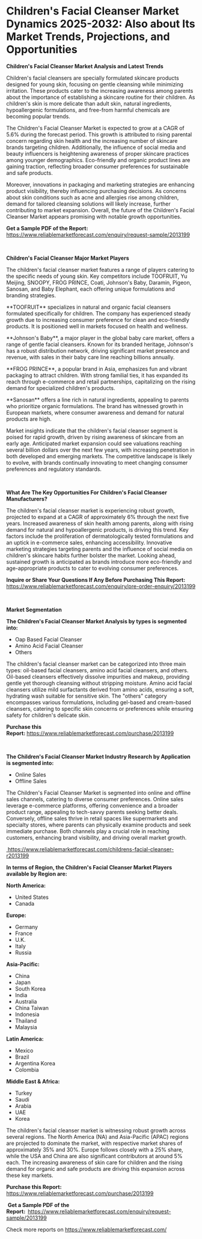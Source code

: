 <p><h1>Children's Facial Cleanser Market Dynamics 2025-2032: Also about Its Market Trends, Projections, and Opportunities</h1></p><p><strong>Children's Facial Cleanser Market Analysis and Latest Trends</strong></p>
<p><p>Children's facial cleansers are specially formulated skincare products designed for young skin, focusing on gentle cleansing while minimizing irritation. These products cater to the increasing awareness among parents about the importance of establishing a skincare routine for their children. As children's skin is more delicate than adult skin, natural ingredients, hypoallergenic formulations, and free-from harmful chemicals are becoming popular trends.</p><p>The Children's Facial Cleanser Market is expected to grow at a CAGR of 5.6% during the forecast period. This growth is attributed to rising parental concern regarding skin health and the increasing number of skincare brands targeting children. Additionally, the influence of social media and beauty influencers is heightening awareness of proper skincare practices among younger demographics. Eco-friendly and organic product lines are gaining traction, reflecting broader consumer preferences for sustainable and safe products. </p><p>Moreover, innovations in packaging and marketing strategies are enhancing product visibility, thereby influencing purchasing decisions. As concerns about skin conditions such as acne and allergies rise among children, demand for tailored cleansing solutions will likely increase, further contributing to market expansion. Overall, the future of the Children's Facial Cleanser Market appears promising with notable growth opportunities.</p></p>
<p><strong>Get a Sample PDF of the Report:&nbsp;</strong> <a href="https://www.reliablemarketforecast.com/enquiry/request-sample/2013199?utm_campaign=3200&utm_medium=2&utm_source=Github&utm_content=ia&utm_term=06042025&utm_id=childrens-facial-cleanser">https://www.reliablemarketforecast.com/enquiry/request-sample/2013199</a></p>
<p>&nbsp;</p>
<p><strong>Children's Facial Cleanser Major Market Players</strong></p>
<p><p>The children's facial cleanser market features a range of players catering to the specific needs of young skin. Key competitors include TOOFRUIT, Yu Meijing, SNOOPY, FROG PRINCE, Coati, Johnson's Baby, Daramin, Pigeon, Sanosan, and Baby Elephant, each offering unique formulations and branding strategies.</p><p>**TOOFRUIT** specializes in natural and organic facial cleansers formulated specifically for children. The company has experienced steady growth due to increasing consumer preference for clean and eco-friendly products. It is positioned well in markets focused on health and wellness.</p><p>**Johnson's Baby**, a major player in the global baby care market, offers a range of gentle facial cleansers. Known for its branded heritage, Johnson's has a robust distribution network, driving significant market presence and revenue, with sales in their baby care line reaching billions annually.</p><p>**FROG PRINCE**, a popular brand in Asia, emphasizes fun and vibrant packaging to attract children. With strong familial ties, it has expanded its reach through e-commerce and retail partnerships, capitalizing on the rising demand for specialized children's products.</p><p>**Sanosan** offers a line rich in natural ingredients, appealing to parents who prioritize organic formulations. The brand has witnessed growth in European markets, where consumer awareness and demand for natural products are high.</p><p>Market insights indicate that the children's facial cleanser segment is poised for rapid growth, driven by rising awareness of skincare from an early age. Anticipated market expansion could see valuations reaching several billion dollars over the next few years, with increasing penetration in both developed and emerging markets. The competitive landscape is likely to evolve, with brands continually innovating to meet changing consumer preferences and regulatory standards.</p></p>
<p>&nbsp;</p>
<p><strong>What Are The Key Opportunities For Children's Facial Cleanser Manufacturers?</strong></p>
<p><p>The children's facial cleanser market is experiencing robust growth, projected to expand at a CAGR of approximately 6% through the next five years. Increased awareness of skin health among parents, along with rising demand for natural and hypoallergenic products, is driving this trend. Key factors include the proliferation of dermatologically tested formulations and an uptick in e-commerce sales, enhancing accessibility. Innovative marketing strategies targeting parents and the influence of social media on children's skincare habits further bolster the market. Looking ahead, sustained growth is anticipated as brands introduce more eco-friendly and age-appropriate products to cater to evolving consumer preferences.</p></p>
<p><strong>Inquire or Share Your Questions If Any Before Purchasing This Report:</strong> <a href="https://www.reliablemarketforecast.com/enquiry/pre-order-enquiry/2013199?utm_campaign=3200&utm_medium=2&utm_source=Github&utm_content=ia&utm_term=06042025&utm_id=childrens-facial-cleanser">https://www.reliablemarketforecast.com/enquiry/pre-order-enquiry/2013199</a></p>
<p>&nbsp;</p>
<p><strong>Market Segmentation</strong></p>
<p><strong>The Children's Facial Cleanser Market Analysis by types is segmented into:</strong></p>
<p><ul><li>Oap Based Facial Cleanser</li><li>Amino Acid Facial Cleanser</li><li>Others</li></ul></p>
<p><p>The children's facial cleanser market can be categorized into three main types: oil-based facial cleansers, amino acid facial cleansers, and others. Oil-based cleansers effectively dissolve impurities and makeup, providing gentle yet thorough cleansing without stripping moisture. Amino acid facial cleansers utilize mild surfactants derived from amino acids, ensuring a soft, hydrating wash suitable for sensitive skin. The "others" category encompasses various formulations, including gel-based and cream-based cleansers, catering to specific skin concerns or preferences while ensuring safety for children's delicate skin.</p></p>
<p><strong>Purchase this Report:&nbsp;</strong><a href="https://www.reliablemarketforecast.com/purchase/2013199?utm_campaign=3200&utm_medium=2&utm_source=Github&utm_content=ia&utm_term=06042025&utm_id=childrens-facial-cleanser">https://www.reliablemarketforecast.com/purchase/2013199</a></p>
<p>&nbsp;</p>
<p><strong>The Children's Facial Cleanser Market Industry Research by Application is segmented into:</strong></p>
<p><ul><li>Online Sales</li><li>Offline Sales</li></ul></p>
<p><p>The Children's Facial Cleanser Market is segmented into online and offline sales channels, catering to diverse consumer preferences. Online sales leverage e-commerce platforms, offering convenience and a broader product range, appealing to tech-savvy parents seeking better deals. Conversely, offline sales thrive in retail spaces like supermarkets and specialty stores, where parents can physically examine products and seek immediate purchase. Both channels play a crucial role in reaching customers, enhancing brand visibility, and driving overall market growth.</p></p>
<p><a href="https://www.reliablemarketforecast.com/childrens-facial-cleanser-r2013199?utm_campaign=3200&utm_medium=2&utm_source=Github&utm_content=ia&utm_term=06042025&utm_id=childrens-facial-cleanser">&nbsp;https://www.reliablemarketforecast.com/childrens-facial-cleanser-r2013199</a></p>
<p><strong>In terms of Region, the Children's Facial Cleanser Market Players available by Region are:</strong></p>
<p>
    <p> <strong> North America: </strong>
        <ul>
            <li>United States</li>
            <li>Canada</li>
        </ul>
        </p> 
    <p> <strong> Europe: </strong>
        <ul>
            <li>Germany</li>
            <li>France</li>
            <li>U.K.</li>
            <li>Italy</li>
            <li>Russia</li>
        </ul>
        </p> 
    <p> <strong> Asia-Pacific: </strong>
        <ul>
            <li>China</li>
            <li>Japan</li>
            <li>South Korea</li>
            <li>India</li>
            <li>Australia</li>
            <li>China Taiwan</li>
            <li>Indonesia</li>
            <li>Thailand</li>
            <li>Malaysia</li>
        </ul>
        </p> 
    <p> <strong> Latin America: </strong>
        <ul>
            <li>Mexico</li>
            <li>Brazil</li>
            <li>Argentina Korea</li>
            <li>Colombia</li>
        </ul>
        </p> 
    <p> <strong> Middle East & Africa: </strong>
        <ul>
            <li>Turkey</li>
            <li>Saudi</li>
            <li>Arabia</li>
            <li>UAE</li>
            <li>Korea</li>
        </ul>
    </p>
    </p>
<p><p>The children's facial cleanser market is witnessing robust growth across several regions. The North America (NA) and Asia-Pacific (APAC) regions are projected to dominate the market, with respective market shares of approximately 35% and 30%. Europe follows closely with a 25% share, while the USA and China are also significant contributors at around 5% each. The increasing awareness of skin care for children and the rising demand for organic and safe products are driving this expansion across these key markets.</p></p>
<p><strong>Purchase this Report: </strong><a href="https://www.reliablemarketforecast.com/purchase/2013199?utm_campaign=3200&utm_medium=2&utm_source=Github&utm_content=ia&utm_term=06042025&utm_id=childrens-facial-cleanser">https://www.reliablemarketforecast.com/purchase/2013199</a></p>
<p>&nbsp;<strong>Get a Sample PDF of the Report:&nbsp;&nbsp;</strong><a href="https://www.reliablemarketforecast.com/enquiry/request-sample/2013199?utm_campaign=3200&utm_medium=2&utm_source=Github&utm_content=ia&utm_term=06042025&utm_id=childrens-facial-cleanser">https://www.reliablemarketforecast.com/enquiry/request-sample/2013199</a></p>
<p><strong></strong></p>
<p>Check more reports on <a href="https://www.reliablemarketforecast.com/?utm_campaign=3200&utm_medium=2&utm_source=Github&utm_content=ia&utm_term=06042025&utm_id=childrens-facial-cleanser">https://www.reliablemarketforecast.com/</a></p>